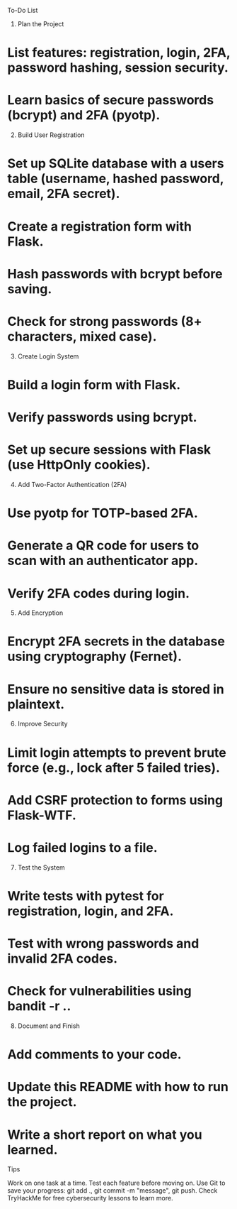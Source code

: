 To-Do List
1. Plan the Project

 # List features: registration, login, 2FA, password hashing, session security.
 # Learn basics of secure passwords (bcrypt) and 2FA (pyotp).

2. Build User Registration

 # Set up SQLite database with a users table (username, hashed password, email, 2FA secret).
 # Create a registration form with Flask.
 # Hash passwords with bcrypt before saving.
 # Check for strong passwords (8+ characters, mixed case).

3. Create Login System

 # Build a login form with Flask.
 # Verify passwords using bcrypt.
 # Set up secure sessions with Flask (use HttpOnly cookies).

4. Add Two-Factor Authentication (2FA)

 # Use pyotp for TOTP-based 2FA.
 # Generate a QR code for users to scan with an authenticator app.
 # Verify 2FA codes during login.

5. Add Encryption

 # Encrypt 2FA secrets in the database using cryptography (Fernet).
 # Ensure no sensitive data is stored in plaintext.

6. Improve Security

 # Limit login attempts to prevent brute force (e.g., lock after 5 failed tries).
 # Add CSRF protection to forms using Flask-WTF.
 # Log failed logins to a file.

7. Test the System

 # Write tests with pytest for registration, login, and 2FA.
 # Test with wrong passwords and invalid 2FA codes.
 # Check for vulnerabilities using bandit -r ..

8. Document and Finish

 # Add comments to your code.
 # Update this README with how to run the project.
 # Write a short report on what you learned.

Tips

Work on one task at a time.
Test each feature before moving on.
Use Git to save your progress: git add ., git commit -m "message", git push.
Check TryHackMe for free cybersecurity lessons to learn more.

